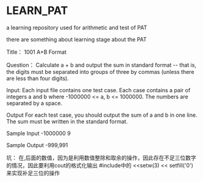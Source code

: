 # LEARN_PAT
a learning repository used for arithmetic and test of PAT


there are something about learning stage about the PAT



Title：
1001 A+B Format 

Question：
Calculate a + b and output the sum in standard format -- that is, the digits must be separated into groups of three by commas (unless there are less than four digits).

Input:
Each input file contains one test case. Each case contains a pair of integers a and b where -1000000 <= a, b <= 1000000. The numbers are separated by a space.

Output
For each test case, you should output the sum of a and b in one line. The sum must be written in the standard format.

Sample Input
-1000000 9

Sample Output
-999,991




坑：
在,后面的数值，因为是利用数值整除和取余的操作，因此存在不足三位数字的情况，因此要利用cout的格式化输出
#include<iomanip>中的
<<setw(3) << setfill('0')
来实现补足三位的操作
